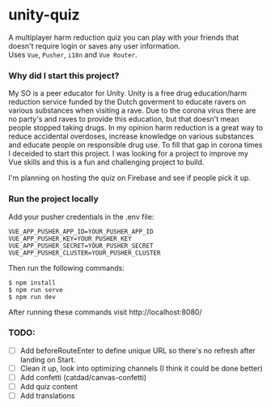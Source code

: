 # unity-quiz

A multiplayer harm reduction quiz you can play with your friends that doesn't require login or saves any user information.<br>
Uses `Vue`, `Pusher`, `i18n` and `Vue Router`.

### Why did I start this project?

My SO is a peer educator for Unity. Unity is a free drug education/harm reduction service funded by the Dutch goverment to educate ravers on various substances when visiting a rave. Due to the corona virus there are no party's and raves to provide this education, but that doesn't mean people stopped taking drugs. In my opinion harm reduction is a great way to reduce accidental overdoses, increase knowledge on various substances and educate people on responsible drug use. To fill that gap in corona times I deceided to start this project. I was looking for a project to improve my Vue skills and this is a fun and challenging project to build.

I'm planning on hosting the quiz on Firebase and see if people pick it up.

### Run the project locally

Add your pusher credentials in the .env file:

```
VUE_APP_PUSHER_APP_ID=YOUR_PUSHER_APP_ID
VUE_APP_PUSHER_KEY=YOUR_PUSHER_KEY
VUE_APP_PUSHER_SECRET=YOUR_PUSHER_SECRET
VUE_APP_PUSHER_CLUSTER=YOUR_PUSHER_CLUSTER
```

Then run the following commands:

```
$ npm install
$ npm run serve
$ npm run dev
```

After running these commands visit http://localhost:8080/

### TODO:

- [ ] Add beforeRouteEnter to define unique URL so there's no refresh after landing on Start.
- [ ] Clean it up, look into optimizing channels (I think it could be done better)
- [ ] Add confetti (catdad/canvas-confetti)
- [ ] Add quiz content
- [ ] Add translations
